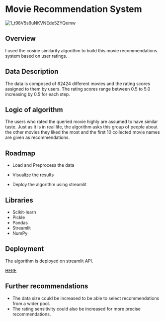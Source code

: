 # Movie Recommendation System

![1_t98V5s6uNKVNEde5ZYQemw](https://user-images.githubusercontent.com/105684729/189542347-0a1bd076-d0c1-4d4e-9edb-428bb09b6a64.jpeg)

## Overview
I used the cosine similarity algorithm to build this movie recommendations system based on user ratings.

## Data Description
The data is composed of 62424 different movies and the rating scores assigned to them by users. The rating scores range between 0.5 to 5.0 increasing by 0.5 for each step. 

## Logic of algorithm
The users who rated the queried movie highly are assumed to have similar taste. Just as it is in real life, the algorithm 
asks this group of people about the other movies they liked the most and the first 10 collected movie names are given as recommendations.


## Roadmap

- Load and Preprocess the data

- Visualize the results
 
- Deploy the algorithm using streamlit


## Libraries 

- Scikit-learn 
- Pickle
- Pandas
- Streamlit
- NumPy

## Deployment
The algorithm is deployed on streamlit API.

[HERE](https://zarich12-movie-recommendation-system-app-ncywaa.streamlitapp.com/)

## Further recommendations
- The data size could be increased to be able to select recommendations from a wider pool. 
- The rating sensitivity could also be increased for more precise recommendations. 


